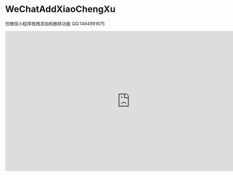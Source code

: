 # WeChatAddXiaoChengXu
仿微信小程序拖拽添加和删除功能
QQ:1484991675
<iframe 
    height=450 
    width=800 
    src="https://github.com/wangyaowangyao/WeChatAddXiaoChnegXu/blob/master/%E6%BC%94%E7%A4%BA%E8%A7%86%E9%A2%91.mp4" 
    frameborder=0 
    allowfullscreen>
</iframe>

